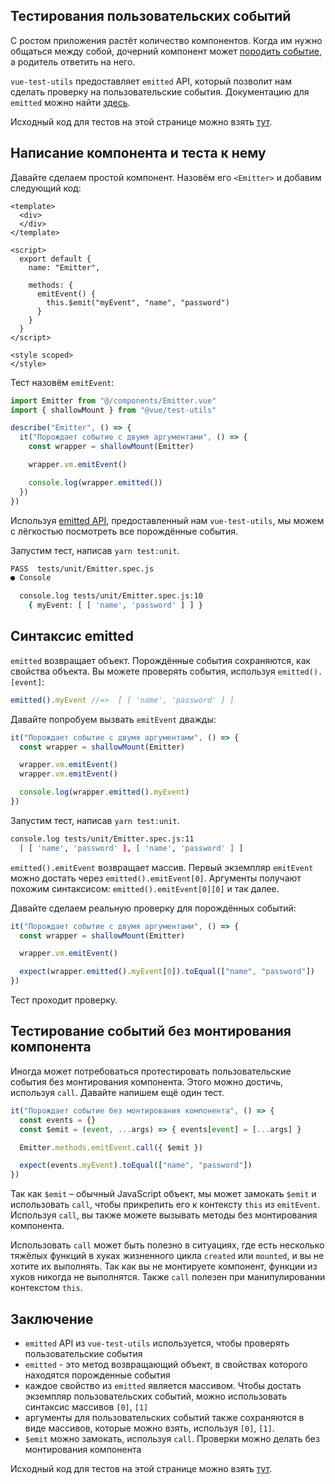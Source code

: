 ## Тестирования пользовательских событий

С ростом приложения растёт количество компонентов. Когда им нужно общаться между собой, дочерний компонент может [породить событие](https://ru.vuejs.org/v2/api/index.html#vm-emit), а родитель ответить на него.

`vue-test-utils` предоставляет `emitted` API, который позволит нам сделать проверку на пользовательские события. Документацию для `emitted` можно найти [здесь](https://vue-test-utils.vuejs.org/ru/api/wrapper/emitted.html).

Исходный код для тестов на этой странице можно взять [тут](https://github.com/lmiller1990/vue-testing-handbook/tree/master/demo-app/tests/unit/Emitter.spec.js).

## Написание компонента и теста к нему

Давайте сделаем простой компонент. Назовём его `<Emitter>` и добавим следующий код:

```vue
<template>
  <div>
  </div>
</template>

<script>
  export default {
    name: "Emitter",

    methods: { 
      emitEvent() {
        this.$emit("myEvent", "name", "password")
      }
    }
  }
</script>

<style scoped>
</style>
```

Тест назовём `emitEvent`:

```js
import Emitter from "@/components/Emitter.vue"
import { shallowMount } from "@vue/test-utils"

describe("Emitter", () => {
  it("Порождает событие с двумя аргументами", () => {
    const wrapper = shallowMount(Emitter)

    wrapper.vm.emitEvent()

    console.log(wrapper.emitted())
  })
})
```

Используя [emitted API](https://vue-test-utils.vuejs.org/ru/api/wrapper/emitted.html), предоставленный нам `vue-test-utils`, мы можем с лёгкостью посмотреть все порождённые события.

Запустим тест, написав `yarn test:unit`.

```bash
PASS  tests/unit/Emitter.spec.js
● Console

  console.log tests/unit/Emitter.spec.js:10
    { myEvent: [ [ 'name', 'password' ] ] }
```

## Синтаксис emitted

`emitted` возвращает объект. Порождённые события сохраняются, как свойства объекта. Вы можете проверять события, используя `emitted().[event]`:

```js
emitted().myEvent //=>  [ [ 'name', 'password' ] ]
```

Давайте попробуем вызвать `emitEvent` дважды:

```js
it("Порождает событие с двумя аргументами", () => {
  const wrapper = shallowMount(Emitter)

  wrapper.vm.emitEvent()
  wrapper.vm.emitEvent()

  console.log(wrapper.emitted().myEvent)
})
```

Запустим тест, написав `yarn test:unit`.

```bash
console.log tests/unit/Emitter.spec.js:11
  [ [ 'name', 'password' ], [ 'name', 'password' ] ]
```

`emitted().emitEvent` возвращает массив. Первый экземпляр `emitEvent` можно достать через `emitted().emitEvent[0]`. Аргументы получают похожим синтаксисом: `emitted().emitEvent[0][0]` и так далее.

Давайте сделаем реальную проверку для порождённых событий:

```js
it("Порождает событие с двумя аргументами", () => {
  const wrapper = shallowMount(Emitter)

  wrapper.vm.emitEvent()

  expect(wrapper.emitted().myEvent[0]).toEqual(["name", "password"])
})
```

Тест проходит проверку.

## Тестирование событий без монтирования компонента

Иногда может потребоваться протестировать пользовательские события без монтирования компонента. Этого можно достичь, используя `call`. Давайте напишем ещё один тест.

```js
it("Порождает событие без монтирования компонента", () => {
  const events = {}
  const $emit = (event, ...args) => { events[event] = [...args] }

  Emitter.methods.emitEvent.call({ $emit })

  expect(events.myEvent).toEqual(["name", "password"])
})
```

Так как `$emit` – обычный JavaScript объект, мы может замокать `$emit` и использовать `call`, чтобы прикрепить его к контексту `this` из `emitEvent`. Используя `call`, вы также можете вызывать методы без монтирования компонента.

Использовать `call` может быть полезно в ситуациях, где есть несколько тяжёлых функций в хуках жизненного цикла `created` или `mounted`, и вы не хотите их выполнять. Так как вы не монтируете компонент, функции из хуков никогда не выполнятся. 
Также `call` полезен при манипулировании контекстом `this`.

## Заключение

- `emitted` API из `vue-test-utils` используется, чтобы проверять пользовательские события
- `emitted` - это метод возвращающий объект, в свойствах которого находятся порожденные события
- каждое свойство из `emitted` является массивом. Чтобы достать экземпляр пользовательских событий, можно использовать синтаксис массивов `[0]`, `[1]`
- аргументы для пользовательских событий также сохраняются в виде массивов, которые можно взять, используя `[0]`, `[1]`.
- `$emit` можно замокать, используя `call`. Проверки можно делать без монтирования компонента

Исходный код для тестов на этой странице можно взять [тут](https://github.com/lmiller1990/vue-testing-handbook/tree/master/demo-app/tests/unit/Emitter.spec.js).
